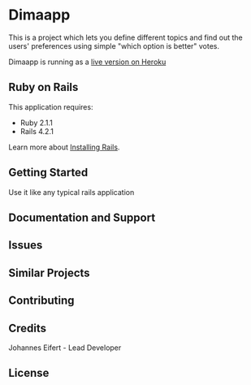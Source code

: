 Dimaapp
================
This is a project which lets you define different topics and find out the users' preferences using
simple "which option is better" votes.

Dimaapp is running as a [live version on Heroku](https://dimaapplication.herokuapp.com/)

Ruby on Rails
-------------

This application requires:

- Ruby 2.1.1
- Rails 4.2.1

Learn more about [Installing Rails](http://railsapps.github.io/installing-rails.html).

Getting Started
---------------
Use it like any typical rails application

Documentation and Support
-------------------------

Issues
-------------

Similar Projects
----------------

Contributing
------------

Credits
-------
Johannes Eifert - Lead Developer

License
-------